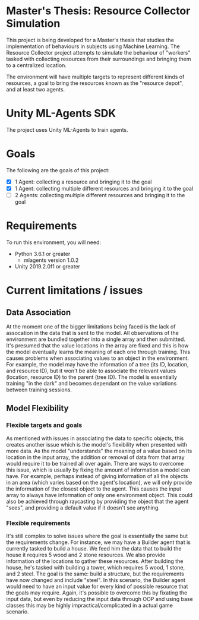 # Master's Thesis: Resource Collector Simulation

This project is being developed for a Master's thesis that studies the implementation of behaviours in subjects using Machine Learning. The Resource Collector project attempts to simulate the behaviour of "workers" tasked with collecting resources from their surroundings and bringing them to a centralized location. 

The environment will have multiple targets to represent different kinds of resources, a goal to bring the resources known as the "resource depot", and at least two agents.

# Unity ML-Agents SDK

The project uses Unity ML-Agents to train agents.

# Goals

The following are the goals of this project:

- [x] 1 Agent: collecting a resource and bringing it to the goal
- [x] 1 Agent: collecting multiple different resources and bringing it to the goal
- [ ] 2 Agents: collecting multiple different resources and bringing it to the goal

# Requirements

To run this environment, you will need:
- Python 3.6.1 or greater
	- mlagents version 1.0.2 
- Unity 2019.2.0f1 or greater

# Current limitations / issues

## Data Association

At the moment one of the bigger limitations being faced is the lack of assocation in the data that is sent to the model. All observations of the environment are bundled together into a single array and then submitted. It's presumed that the value locations in the array are fixed and this is how the model eventually learns the meaning of each one through training. This causes problems when associating values to an object in the environment. For example, the model may have the information of a tree (its ID, location, and resource ID), but it won't be able to associate the relevant values (location, resource ID) to the parent (tree ID). The model is essentially training "in the dark" and becomes dependant on the value variations between training sessions.

## Model Flexibility

### Flexible targets and goals

As mentioned with issues in associating the data to specific objects, this creates another issue which is the model's flexibility when presented with more data. As the model "understands" the meaning of a value based on its location in the input array, the addition or removal of data from that array would require it to be trained all over again. There are ways to overcome this issue, which is usually by fixing the amount of information a model can have. For example, perhaps instead of giving information of all the objects in an area (which varies based on the agent's location), we will only provide the information of the closest object to the agent. This causes the input array to always have information of only one environment object. This could also be achieved through raycasting by providing the object that the agent "sees", and providing a default value if it doesn't see anything.

### Flexible requirements

It's still complex to solve issues where the goal is essentially the same but the requirements change. For instance, we may have a Builder agent that is currently tasked to build a house. We feed him the data that to build the house it requires 5 wood and 2 stone resources. We also provide information of the locations to gather these resources. After building the house, he's tasked with building a tower, which requires 5 wood, 1 stone, and 2 steel. The goal is the same: build a structure, but the requirements have now changed and include "steel". In this scenario, the Builder agent would need to have an input value for every kind of possible resource that the goals may require. Again, it's possible to overcome this by fixating the input data, but even by reducing the input data through OOP and using base classes this may be highly impractical/complicated in a actual game scenario. 

